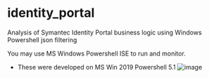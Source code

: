# identity_portal
Analysis of Symantec Identity Portal business logic using Windows Powershell json filtering


You may use MS Windows Powershell ISE to run and monitor.
- These were developed on MS Win 2019 Powershell 5.1
![image](https://github.com/user-attachments/assets/e63de256-ec69-4459-a9d0-4d4b75f21768)
